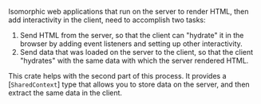 Isomorphic web applications that run on the server to render HTML, then add interactivity in
the client, need to accomplish two tasks:

1. Send HTML from the server, so that the client can "hydrate" it in the browser by adding
   event listeners and setting up other interactivity.
2. Send data that was loaded on the server to the client, so that the client "hydrates" with
   the same data with which the server rendered HTML.

This crate helps with the second part of this process. It provides a [`SharedContext`] type
that allows you to store data on the server, and then extract the same data in the client.

